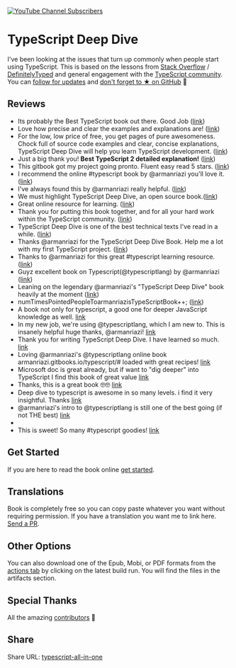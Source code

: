 [![YouTube Channel Subscribers](https://img.shields.io/youtube/channel/subscribers/UCGD_0i6L48hucTiiyhb5QzQ?style=social)](https://www.youtube.com/@armanriazi)

TypeScript Deep Dive
=======

I've been looking at the issues that turn up commonly when people start using TypeScript. This is based on the lessons from [Stack Overflow](http://stackoverflow.com/tags/typescript/topusers) / [DefinitelyTyped](https://github.com/DefinitelyTyped/) and general engagement with the [TypeScript community](https://github.com/TypeStrong/). You can [follow for updates](https://twitter.com/armanriazi) and [don't forget to ★ on GitHub](https://github.com/armanriazi/typescript-all-in-one) 🌹

## Reviews

* Its probably the Best TypeScript book out there. Good Job ([link](https://twitter.com/thelondonjs/status/756419561570852864))
* Love how precise and clear the examples and explanations are! ([link](https://twitter.com/joe_mighty/status/758290957280346112))
* For the low, low price of free, you get pages of pure awesomeness. Chock full of source code examples and clear, concise explanations, TypeScript Deep Dive will help you learn TypeScript development. ([link](https://www.nativescript.org/blog/details/free-book-typescript-deep-dive))
* Just a big thank you! **Best TypeScript 2 detailed explanation!** ([link](https://www.gitbook.com/book/armanriazi/typescript/discussions/38))
* This gitbook got my project going pronto. Fluent easy read 5 stars. ([link](https://twitter.com/thebabellion/status/779888195559235584))
* I recommend the online #typescript book by @armanriazi you'll love it.([link](https://twitter.com/markpieszak/status/788099306590969860))
* I've always found this by @armanriazi really helpful. ([link](https://twitter.com/Brocco/status/789887640656945152))
* We must highlight TypeScript Deep Dive, an open source book.([link](https://www.siliconrepublic.com/enterprise/typescript-programming-javascript))
* Great online resource for learning. ([link](https://twitter.com/rdfuhr/status/790193307708076035))
* Thank you for putting this book together, and for all your hard work within the TypeScript community. ([link](https://github.com/armanriazi/typescript-all-in-one/pull/183#issuecomment-257799713))
* TypeScript Deep Dive is one of the best technical texts I've read in a while. ([link](https://twitter.com/borekb/status/794287092272599040))
* Thanks @armanriazi for the TypeScript Deep Dive Book. Help me a lot with my first TypeScript project. ([link](https://twitter.com/betolinck/status/797901548562960384))
* Thanks to @armanriazi for this great #typescript learning resource. ([link](https://twitter.com/markuse1501/status/799116176815230976))
* Guyz excellent book on Typescript(@typescriptlang) by @armanriazi ([link](https://twitter.com/deeinlove/status/813245965507260417))
* Leaning on the legendary @armanriazi's "TypeScript Deep Dive" book heavily at the moment ([link](https://twitter.com/sitapati/status/814379404956532737))
* numTimesPointedPeopleToarmanriazisTypeScriptBook++; ([link](https://twitter.com/brocco/status/814227741696462848))
* A book not only for typescript, a good one for deeper JavaScript knowledge as well. [link](https://www.gitbook.com/book/armanriazi/typescript/discussions/59)
* In my new job, we're using @typescriptlang, which I am new to. This is insanely helpful huge thanks, @armanriazi! [link](https://twitter.com/netchkin/status/855339390566096896)
* Thank you for writing TypeScript Deep Dive. I have learned so much. [link](https://twitter.com/buctwbzs/status/857198618704355328?refsrc=email&s=11)
* Loving @armanriazi's @typescriptlang online book armanriazi.gitbooks.io/typescript/# loaded with great recipes! [link](https://twitter.com/ericliprandi/status/857608837309677568)
* Microsoft doc is great already, but if want to "dig deeper" into TypeScript I find this book of great value  [link](https://twitter.com/caludio/status/876729910550831104)
* Thanks, this is a great book 🤓🤓 [link](https://twitter.com/jjwonmin/status/885666375548547073)
* Deep dive to typescript is awesome in so many levels. i find it very insightful. Thanks [link](https://twitter.com/orenmizr/status/891083492787970053)
* @armanriazi's intro to @typescriptlang is still one of the best going (if not THE best) [link](https://twitter.com/stevealee/status/953953255968698368)
* 
* This is sweet! So many #typescript goodies! [link](https://twitter.com/pauliescanlon/status/989898852474998784)

## Get Started
If you are here to read the book online [get started](https://armanriazi.github.io/typescript/getting-started).

## Translations 
Book is completely free so you can copy paste whatever you want without requiring permission. If you have a translation you want me to link here. [Send a PR](https://github.com/armanriazi/typescript-all-in-one/edit/main/README.md).

## Other Options
You can also download one of the Epub, Mobi, or PDF formats from the [actions tab](https://github.com/armanriazi/typescript-all-in-one/actions) by clicking on the latest build run. You will find the files in the artifacts section.

## Special Thanks
All the amazing [contributors](https://github.com/armanriazi/typescript-all-in-one/graphs/contributors) 🌹

## Share
Share URL: [typescript-all-in-one](https://armanriazi.github.io/typescript-all-in-one/)
